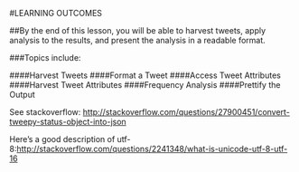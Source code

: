 #LEARNING OUTCOMES

##By the end of this lesson, you will be able to harvest tweets, apply analysis to the results, and present the analysis in a readable format.

###Topics include:

####Harvest Tweets
####Format a Tweet
####Access Tweet Attributes
####Harvest Tweet Attributes
####Frequency Analysis
####Prettify the Output

See stackoverflow: http://stackoverflow.com/questions/27900451/convert-tweepy-status-object-into-json

Here’s a good description of utf-8:http://stackoverflow.com/questions/2241348/what-is-unicode-utf-8-utf-16

